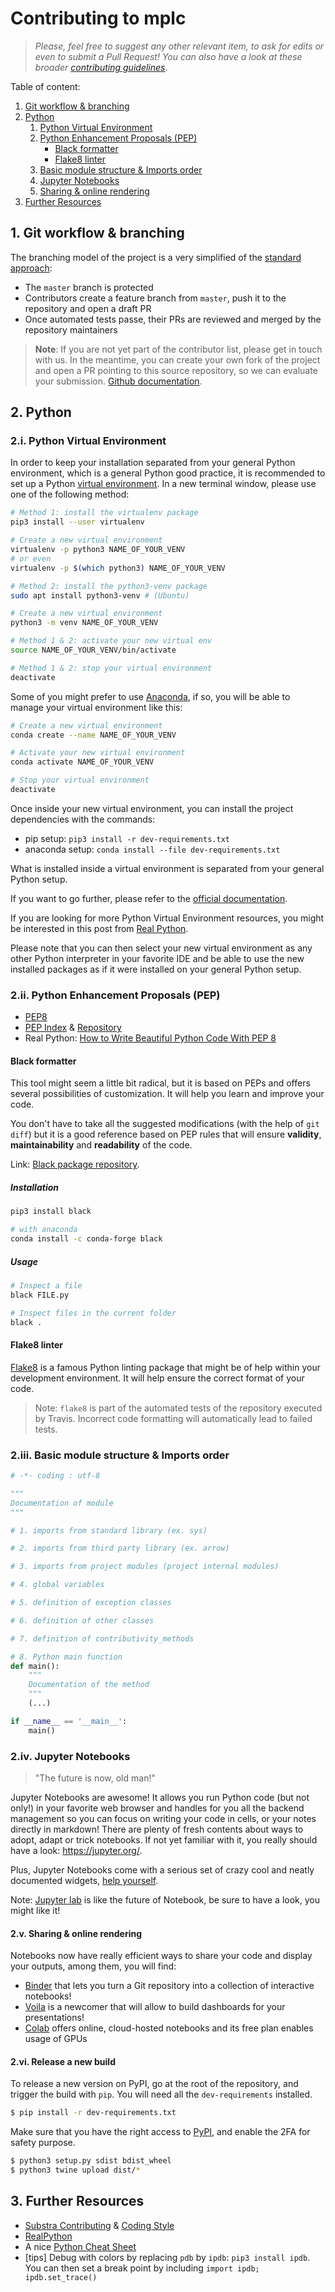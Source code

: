 # Contributing to mplc

> *Please, feel free to suggest any other relevant item, to ask for edits or even to submit a Pull Request!*
> *You can also have a look at these broader [contributing guidelines](https://github.com/SubstraFoundation/.github/blob/master/CONTRIBUTING.md)*.

Table of content:

1. [Git workflow & branching](#1-git-workflow--branching)
1. [Python](#2-python)
   1. [Python Virtual Environment](#2i-python-virtual-environment)
   1. [Python Enhancement Proposals (PEP)](#2ii-python-enhancement-proposals-pep)
      - [Black formatter](#black-formatter)
      - [Flake8 linter](#flake8-linter)
   1. [Basic module structure & Imports order](#2iii-basic-module-structure--imports-order)
   1. [Jupyter Notebooks](#2iv-jupyter-notebooks)
   1. [Sharing & online rendering](#2v-sharing--online-rendering)
1. [Further Resources](#3-further-resources)

## 1. Git workflow & branching

The branching model of the project is a very simplified of the [standard approach](https://nvie.com/posts/a-successful-git-branching-model/):

- The `master` branch is protected
- Contributors create a feature branch from `master`, push it to the repository and open a draft PR
- Once automated tests passe, their PRs are reviewed and merged by the repository maintainers

> **Note**: If you are not yet part of the contributor list, please get in touch with us. In the meantime, you can create your own fork of the project and open a PR pointing to this source repository, so we can evaluate your submission. [Github documentation](https://docs.github.com/en/free-pro-team@latest/github/collaborating-with-issues-and-pull-requests/creating-a-pull-request-from-a-fork).

## 2. Python

### 2.i. Python Virtual Environment

In order to keep your installation separated from your general Python environment, which is a general Python good practice, it is recommended to set up a Python [virtual environment](https://virtualenv.pypa.io/en/latest/). In a new terminal window, please use one of the following method:

```sh
# Method 1: install the virtualenv package
pip3 install --user virtualenv

# Create a new virtual environment
virtualenv -p python3 NAME_OF_YOUR_VENV
# or even
virtualenv -p $(which python3) NAME_OF_YOUR_VENV

# Method 2: install the python3-venv package
sudo apt install python3-venv # (Ubuntu)

# Create a new virtual environment
python3 -m venv NAME_OF_YOUR_VENV

# Method 1 & 2: activate your new virtual env
source NAME_OF_YOUR_VENV/bin/activate

# Method 1 & 2: stop your virtual environment
deactivate
```

Some of you might prefer to use [Anaconda](https://anaconda.org/), if so, you will be able to manage your virtual environment like this:

```sh
# Create a new virtual environment
conda create --name NAME_OF_YOUR_VENV

# Activate your new virtual environment
conda activate NAME_OF_YOUR_VENV

# Stop your virtual environment
deactivate
```

Once inside your new virtual environment, you can install the project dependencies with the commands:

- pip setup: `pip3 install -r dev-requirements.txt`
- anaconda setup: `conda install --file dev-requirements.txt`

What is installed inside a virtual environment is separated from your general Python setup.

If you want to go further, please refer to the [official documentation](https://docs.conda.io/projects/conda/en/latest/user-guide/tasks/manage-environments.html).

If you are looking for more Python Virtual Environment resources, you might be interested in this post from [Real Python](https://realpython.com/python-virtual-environments-a-primer/).

Please note that you can then select your new virtual environment as any other Python interpreter in your favorite IDE and be able to use the new installed packages as if it were installed on your general Python setup.

### 2.ii. Python Enhancement Proposals (PEP)

- [PEP8](https://pep8.org/)
- [PEP Index](https://www.python.org/dev/peps/) & [Repository](https://github.com/python/peps)
- Real Python: [How to Write Beautiful Python Code With PEP 8](https://realpython.com/python-pep8/)

#### Black formatter

This tool might seem a little bit radical, but it is based on PEPs and offers several possibilities of customization. It will help you learn and improve your code.

You don't have to take all the suggested modifications (with the help of `git diff`) but it is a good reference based on PEP rules that will ensure **validity**, **maintainability** and **readability** of the code.

Link: [Black package repository](https://github.com/psf/black).

##### Installation

```sh
pip3 install black

# with anaconda
conda install -c conda-forge black
```

##### Usage

```sh
# Inspect a file
black FILE.py

# Inspect files in the current folder
black .
```

#### Flake8 linter

[Flake8](https://pypi.org/project/flake8/) is a famous Python linting package that might be of help within your development environment. It will help ensure the correct format of your code.

> Note: `flake8` is part of the automated tests of the repository executed by Travis. Incorrect code formatting will automatically lead to failed tests. 

### 2.iii. Basic module structure & Imports order

```python
# -*- coding : utf-8

"""
Documentation of module
"""

# 1. imports from standard library (ex. sys)

# 2. imports from third party library (ex. arrow)

# 3. imports from project modules (project internal modules)

# 4. global variables

# 5. definition of exception classes

# 6. definition of other classes

# 7. definition of contributivity_methods

# 8. Python main function
def main():
    """
    Documentation of the method
    """
    (...)

if __name__ == '__main__':
    main()
```

### 2.iv. Jupyter Notebooks

> "The future is now, old man!"

Jupyter Notebooks are awesome! It allows you run Python code (but not only!) in your favorite web browser and handles for you all the backend management so you can focus on writing your code in cells, or your notes directly in markdown! There are plenty of fresh contents about ways to adopt, adapt or trick notebooks. If not yet familiar with it, you really should have a look: <https://jupyter.org/>.

Plus, Jupyter Notebooks come with a serious set of crazy cool and neatly documented widgets, [help yourself](
https://ipywidgets.readthedocs.io/en/latest/).

Note: [Jupyter lab](https://github.com/jupyterlab/jupyterlab) is like the future of Notebook, be sure to have a look, you might like it!

#### 2.v. Sharing & online rendering

Notebooks now have really efficient ways to share your code and display your outputs, among them, you will find:

- [Binder](https://mybinder.org/) that lets you turn a Git repository into a collection of interactive notebooks!
- [Voila](https://github.com/voila-dashboards/voila) is a newcomer that will allow to build dashboards for your presentations!
- [Colab](https://colab.research.google.com/) offers online, cloud-hosted notebooks and its free plan enables usage of GPUs

#### 2.vi. Release a new build

To release a new version on PyPI, go at the root of the repository, and trigger the build with `pip`.
You will need all the `dev-requirements` installed.

```bash
$ pip install -r dev-requirements.txt
``` 

Make sure that you have the right access to [PyPI](https://pypi.org/project/mplc/), and enable the 2FA for safety purpose. 

```bash
$ python3 setup.py sdist bdist_wheel
$ python3 twine upload dist/*
```

## 3. Further Resources

- [Substra Contributing](https://github.com/SubstraFoundation/.github/blob/master/CONTRIBUTING.md) & [Coding Style](https://github.com/SubstraFoundation/.github/blob/master/CONTRIBUTING.md#coding-guidelines)
- [RealPython](https://realpython.com)
- A nice [Python Cheat Sheet](https://gto76.github.io/python-cheatsheet/)
- [tips] Debug with colors by replacing `pdb` by `ipdb`: `pip3 install ipdb`. You can then set a break point by including `import ipdb; ipdb.set_trace()`
